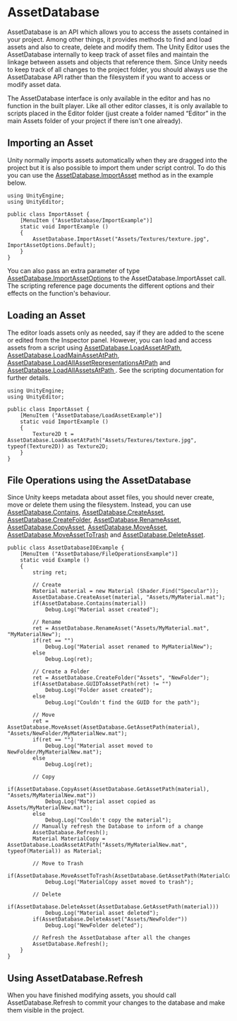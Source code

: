 AssetDatabase
=============


AssetDatabase is an API which allows you to access the assets contained in your project. Among other things, it provides methods to find and load assets and also to create, delete and modify them. The Unity Editor uses the AssetDatabase internally to keep track of asset files and maintain the linkage between assets and objects that reference them. Since Unity needs to keep track of all changes to the project folder, you should always use the AssetDatabase API rather than the filesystem if you want to access or modify asset data.

The AssetDatabase interface is only available in the editor and has no function in the built player. Like all other editor classes, it is only available to scripts placed in the Editor folder (just create a folder named “Editor” in the main Assets folder of your project if there isn't one already).

Importing an Asset
------------------


Unity normally imports assets automatically when they are dragged into the project but it is also possible to import them under script control. To do this you can use the [AssetDatabase.ImportAsset](scriptref:assetdatabase.importasset.html.html) method as in the example below.

````
using UnityEngine;
using UnityEditor;

public class ImportAsset {
	[MenuItem ("AssetDatabase/ImportExample")]
	static void ImportExample ()
	{
		AssetDatabase.ImportAsset("Assets/Textures/texture.jpg", ImportAssetOptions.Default);
	}
}
````

You can also pass an extra parameter of type [AssetDatabase.ImportAssetOptions](scriptref:importassetoptions.html.html) to the AssetDatabase.ImportAsset call. The scripting reference page documents the different options and their effects on the function's behaviour.


Loading an Asset
----------------


The editor loads assets only as needed, say if they are added to the scene or edited from the Inspector panel. However, you can load and access assets from a script using [AssetDatabase.LoadAssetAtPath](scriptref:assetdatabase.loadassetatpath.html.html), [AssetDatabase.LoadMainAssetAtPath](scriptref:assetdatabase.loadmainassetatpath.html.html),  [AssetDatabase.LoadAllAssetRepresentationsAtPath](scriptref:assetdatabase.loadallassetrepresentationsatpath.html.html) and [AssetDatabase.LoadAllAssetsAtPath ](scriptref:assetdatabase.loadallassetsatpath.html.html). See the scripting documentation for further details.

````
using UnityEngine;
using UnityEditor;

public class ImportAsset {
	[MenuItem ("AssetDatabase/LoadAssetExample")]
	static void ImportExample ()
	{
		Texture2D t = AssetDatabase.LoadAssetAtPath("Assets/Textures/texture.jpg", typeof(Texture2D)) as Texture2D;
	}
}
````


File Operations using the AssetDatabase
---------------------------------------


Since Unity keeps metadata about asset files, you should never create, move or delete them using the filesystem. Instead, you can use [AssetDatabase.Contains](scriptref:assetdatabase.contains.html.html), [AssetDatabase.CreateAsset](scriptref:assetdatabase.createasset.html.html), [AssetDatabase.CreateFolder](scriptref:assetdatabase.createfolder.html.html), [AssetDatabase.RenameAsset](scriptref:assetdatabase.renameasset.html.html), [AssetDatabase.CopyAsset](scriptref:assetdatabase.copyasset.html.html), [AssetDatabase.MoveAsset](scriptref:assetdatabase.moveasset.html.html), [AssetDatabase.MoveAssetToTrash](scriptref:assetdatabase.moveassettotrash.html.html) and [AssetDatabase.DeleteAsset](scriptref:assetdatabase.deleteasset.html.html).


````
public class AssetDatabaseIOExample {
	[MenuItem ("AssetDatabase/FileOperationsExample")]
	static void Example ()
	{
		string ret;
		
		// Create
		Material material = new Material (Shader.Find("Specular"));
		AssetDatabase.CreateAsset(material, "Assets/MyMaterial.mat");
		if(AssetDatabase.Contains(material))
			Debug.Log("Material asset created");
		
		// Rename
		ret = AssetDatabase.RenameAsset("Assets/MyMaterial.mat", "MyMaterialNew");
		if(ret == "")
			Debug.Log("Material asset renamed to MyMaterialNew");
		else
			Debug.Log(ret);
		
		// Create a Folder
		ret = AssetDatabase.CreateFolder("Assets", "NewFolder");
		if(AssetDatabase.GUIDToAssetPath(ret) != "")
			Debug.Log("Folder asset created");
		else
			Debug.Log("Couldn't find the GUID for the path");
		
		// Move
		ret = AssetDatabase.MoveAsset(AssetDatabase.GetAssetPath(material), "Assets/NewFolder/MyMaterialNew.mat");
		if(ret == "")
			Debug.Log("Material asset moved to NewFolder/MyMaterialNew.mat");
		else
			Debug.Log(ret);
		
		// Copy
		if(AssetDatabase.CopyAsset(AssetDatabase.GetAssetPath(material), "Assets/MyMaterialNew.mat"))
			Debug.Log("Material asset copied as Assets/MyMaterialNew.mat");
		else
			Debug.Log("Couldn't copy the material");
		// Manually refresh the Database to inform of a change
		AssetDatabase.Refresh();
		Material MaterialCopy = AssetDatabase.LoadAssetAtPath("Assets/MyMaterialNew.mat", typeof(Material)) as Material;
		
		// Move to Trash
		if(AssetDatabase.MoveAssetToTrash(AssetDatabase.GetAssetPath(MaterialCopy)))
			Debug.Log("MaterialCopy asset moved to trash");
		
		// Delete
		if(AssetDatabase.DeleteAsset(AssetDatabase.GetAssetPath(material)))
			Debug.Log("Material asset deleted");
		if(AssetDatabase.DeleteAsset("Assets/NewFolder"))
			Debug.Log("NewFolder deleted");
		
		// Refresh the AssetDatabase after all the changes
		AssetDatabase.Refresh();
	}
}
````


Using AssetDatabase.Refresh
---------------------------


When you have finished modifying assets, you should call AssetDatabase.Refresh to commit your changes to the database and make them visible in the project.
